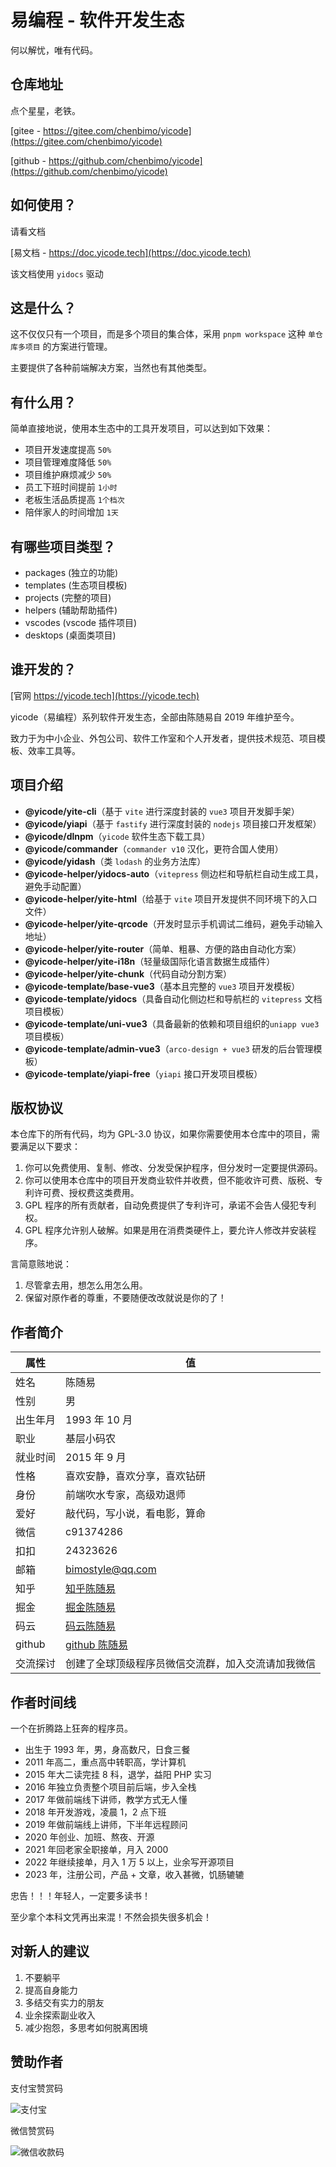 # 易编程 - 软件开发生态

何以解忧，唯有代码。

## 仓库地址

点个星星，老铁。

[gitee - https://gitee.com/chenbimo/yicode](https://gitee.com/chenbimo/yicode)

[github - https://github.com/chenbimo/yicode](https://github.com/chenbimo/yicode)

## 如何使用？

请看文档

[易文档 - https://doc.yicode.tech](https://doc.yicode.tech)

该文档使用 `yidocs` 驱动

## 这是什么？

这不仅仅只有一个项目，而是多个项目的集合体，采用 `pnpm workspace` 这种 `单仓库多项目` 的方案进行管理。

主要提供了各种前端解决方案，当然也有其他类型。

## 有什么用？

简单直接地说，使用本生态中的工具开发项目，可以达到如下效果：

-   项目开发速度提高 `50%`
-   项目管理难度降低 `50%`
-   项目维护麻烦减少 `50%`
-   员工下班时间提前 `1小时`
-   老板生活品质提高 `1个档次`
-   陪伴家人的时间增加 `1天`

## 有哪些项目类型？

-   packages (独立的功能)
-   templates (生态项目模板)
-   projects (完整的项目)
-   helpers (辅助帮助插件)
-   vscodes (vscode 插件项目)
-   desktops (桌面类项目)

## 谁开发的？

[官网 https://yicode.tech](https://yicode.tech)

yicode（易编程）系列软件开发生态，全部由陈随易自 2019 年维护至今。

致力于为中小企业、外包公司、软件工作室和个人开发者，提供技术规范、项目模板、效率工具等。

## 项目介绍

-   **@yicode/yite-cli**（基于 `vite` 进行深度封装的 `vue3` 项目开发脚手架）
-   **@yicode/yiapi**（基于 `fastify` 进行深度封装的 `nodejs` 项目接口开发框架）
-   **@yicode/dlnpm**（`yicode` 软件生态下载工具）
-   **@yicode/commander**（`commander v10` 汉化，更符合国人使用）
-   **@yicode/yidash**（类 `lodash` 的业务方法库）
-   **@yicode-helper/yidocs-auto**（`vitepress` 侧边栏和导航栏自动生成工具，避免手动配置）
-   **@yicode-helper/yite-html**（给基于 `vite` 项目开发提供不同环境下的入口文件）
-   **@yicode-helper/yite-qrcode**（开发时显示手机调试二维码，避免手动输入地址）
-   **@yicode-helper/yite-router**（简单、粗暴、方便的路由自动化方案）
-   **@yicode-helper/yite-i18n**（轻量级国际化语言数据生成插件）
-   **@yicode-helper/yite-chunk**（代码自动分割方案）
-   **@yicode-template/base-vue3**（基本且完整的 `vue3` 项目开发模板）
-   **@yicode-template/yidocs**（具备自动化侧边栏和导航栏的 `vitepress` 文档项目模板）
-   **@yicode-template/uni-vue3**（具备最新的依赖和项目组织的`uniapp vue3`项目模板）
-   **@yicode-template/admin-vue3**（`arco-design + vue3` 研发的后台管理模板）
-   **@yicode-template/yiapi-free**（`yiapi` 接口开发项目模板）

## 版权协议

本仓库下的所有代码，均为 GPL-3.0 协议，如果你需要使用本仓库中的项目，需要满足以下要求：

1. 你可以免费使用、复制、修改、分发受保护程序，但分发时一定要提供源码。
2. 你可以使用本仓库中的项目开发商业软件并收费，但不能收许可费、版税、专利许可费、授权费这类费用。
3. GPL 程序的所有贡献者，自动免费提供了专利许可，承诺不会告人侵犯专利权。
4. GPL 程序允许别人破解。如果是用在消费类硬件上，要允许人修改并安装程序。

言简意赅地说：

1. 尽管拿去用，想怎么用怎么用。
2. 保留对原作者的尊重，不要随便改改就说是你的了！

## 作者简介

| 属性     | 值                                                    |
| -------- | ----------------------------------------------------- |
| 姓名     | 陈随易                                                |
| 性别     | 男                                                    |
| 出生年月 | 1993 年 10 月                                         |
| 职业     | 基层小码农                                            |
| 就业时间 | 2015 年 9 月                                          |
| 性格     | 喜欢安静，喜欢分享，喜欢钻研                          |
| 身份     | 前端吹水专家，高级劝退师                              |
| 爱好     | 敲代码，写小说，看电影，算命                          |
| 微信     | c91374286                                             |
| 扣扣     | 24323626                                              |
| 邮箱     | bimostyle@qq.com                                      |
| 知乎     | [知乎陈随易](https://www.zhihu.com/people/chensuiyi)  |
| 掘金     | [掘金陈随易](https://juejin.im/user/1239904846873326) |
| 码云     | [码云陈随易](https://gitee.com/banshiweichen)         |
| github   | [github 陈随易](https://github.com/chenbimo)          |
| 交流探讨 | 创建了全球顶级程序员微信交流群，加入交流请加我微信    |

## 作者时间线

一个在折腾路上狂奔的程序员。

-   出生于 1993 年，男，身高数尺，日食三餐
-   2011 年高二，重点高中转职高，学计算机
-   2015 年大二读完挂 8 科，退学，益阳 PHP 实习
-   2016 年独立负责整个项目前后端，步入全栈
-   2017 年做前端线下讲师，教学方式无人懂
-   2018 年开发游戏，凌晨 1，2 点下班
-   2019 年做前端线上讲师，下半年远程顾问
-   2020 年创业、加班、熬夜、开源
-   2021 年回老家全职接单，月入 2000
-   2022 年继续接单，月入 1 万 5 以上，业余写开源项目
-   2023 年，注册公司，产品 + 文章，收入甚微，饥肠辘辘

忠告！！！年轻人，一定要多读书！

至少拿个本科文凭再出来混！不然会损失很多机会！

## 对新人的建议

1. 不要躺平
2. 提高自身能力
3. 多结交有实力的朋友
4. 业余探索副业收入
5. 减少抱怨，多思考如何脱离困境

## 赞助作者

支付宝赞赏码

![支付宝](https://static.chensuiyi.com/alipay-qrcode.png)

微信赞赏码

![微信收款码](https://static.chensuiyi.com/wepay-qrcode.png)
